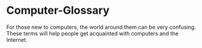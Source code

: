 # Computer-Glossary
For those new to computers, the world around them can be very confusing. These terms will help people get acquainted with computers and the Internet.
